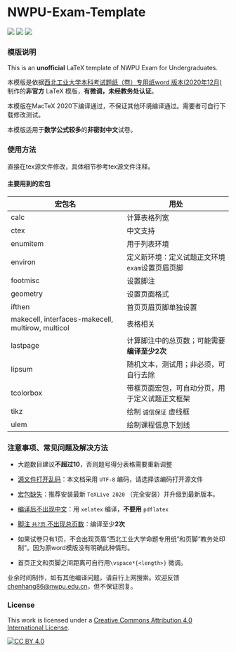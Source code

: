 # NWPU-Exam-Template
![](https://img.shields.io/badge/TeX-template-yellow.svg) ![](https://img.shields.io/badge/License-CC%20BY%204.0-blue.svg) ![](https://img.shields.io/badge/status-complete-brightgreen.svg) 

### 模版说明

This is an **unofficial**  LaTeX template of NWPU Exam for Undergraduates. 

本模版是依据[西北工业大学本科考试题纸（卷）专用纸word 版本(2020年12月) ](http://jiaowu.nwpu.edu.cn/info/1030/6287.htm) 制作的**非官方** LaTeX 模版，**有微调，未经教务处认证**。

本模版在MacTeX 2020下编译通过，不保证其他环境编译通过。需要者可自行下载修改测试。

本模版适用于**数学公式较多**的**非密封中文**试卷。

### 使用方法

直接在tex源文件修改，具体细节参考tex源文件注释。

#### 主要用到的宏包

| 宏包名                                            | 用处                                            |
| ------------------------------------------------- | ----------------------------------------------- |
| calc                                              | 计算表格列宽                                    |
| ctex                                              | 中文支持                                        |
| enumitem                                          | 用于列表环境                                    |
| environ                                           | 定义新环境：定义试题正文环境 `exam`设置页眉页脚 |
| footmisc                                          | 设置脚注                                        |
| geometry                                          | 设置页面格式                                    |
| ifthen                                            | 首页页眉页脚单独设置                            |
| makecell, interfaces-makecell, multirow, multicol | 表格相关                                        |
| lastpage                                          | 计算脚注中的总页数；可能需要**编译至少2次**     |
| lipsum                                            | 随机文本，测试用；非必须，可自行去除            |
| tcolorbox                                         | 带框页面宏包，可自动分页，用于定义试题正文框架  |
| tikz                                              | 绘制 `诚信保证` 虚线框                          |
| ulem                                              | 绘制课程信息下划线                              |

### 注意事项、常见问题及解决方法

- 大题数目建议**不超过10**，否则题号得分表格需要重新调整

- <u>源文件打开乱码</u>：本文档采用 `UTF-8` 编码，请选择该编码打开源文件

- <u>宏包缺失</u>：推荐安装最新 `TeXLive 2020` （完全安装）并升级到最新版本。

- <u>编译后不出现中文</u>：用 `xelatex` 编译，**不要用** `pdflatex`

- <u>脚注 `共?页` 不出现总页数</u>：编译至少**2次**

- 如果试卷只有1页，不会出现页眉“西北工业大学命题专用纸”和页脚“教务处印制”。因为原word模版没有明确此种情形。

- 首页正文和页脚之间距离可自行用`\vspace*{<length>}` 微调。

  

业余时间制作，如有其他编译问题，请自行上网搜索。欢迎反馈 chenhang86@nwpu.edu.cn，但不保证回复。

### License

This work is licensed under a
[Creative Commons Attribution 4.0 International License][cc-by].

[![CC BY 4.0][cc-by-image]][cc-by]

[cc-by]: http://creativecommons.org/licenses/by/4.0/
[cc-by-image]: https://i.creativecommons.org/l/by/4.0/88x31.png

